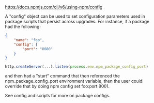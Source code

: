 https://docs.npmjs.com/cli/v6/using-npm/config

A "config" object can be used to set configuration parameters used in package scripts that persist across upgrades. For
instance, if a package had the following:

```json
{
    "name": "foo",
    "config": {
        "port": "8080"
    }
}
```

```js
http.createServer(...).listen(process.env.npm_package_config_port)
```

and then had a "start" command that then referenced the npm_package_config_port environment variable, then the user
could override that by doing npm config set foo:port 8001.

See config and scripts for more on package configs.